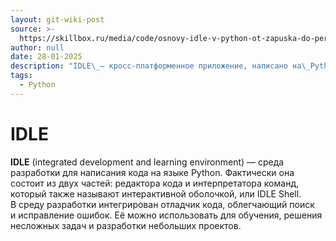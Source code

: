 ```yaml
---
layout: git-wiki-post
source: >-
  https://skillbox.ru/media/code/osnovy-idle-v-python-ot-zapuska-do-pervoy-programmy/
author: null
date: 28-01-2025
description: "IDLE\_— кросс-платформенное приложение, написано на\_Python и\_Tkinter\_— библиотеке для создания графических пользовательских интерфейсов (GUI)."
tags:
  - Python
---
```

# IDLE
**IDLE** (integrated development and learning environment) — среда разработки для написания кода на языке Python. Фактически она состоит из двух частей: редактора кода и интерпретатора команд, который также называют интерактивной оболочкой, или IDLE Shell. В среду разработки интегрирован отладчик кода, облегчающий поиск и исправление ошибок. Её можно использовать для обучения, решения несложных задач и разработки небольших проектов.
